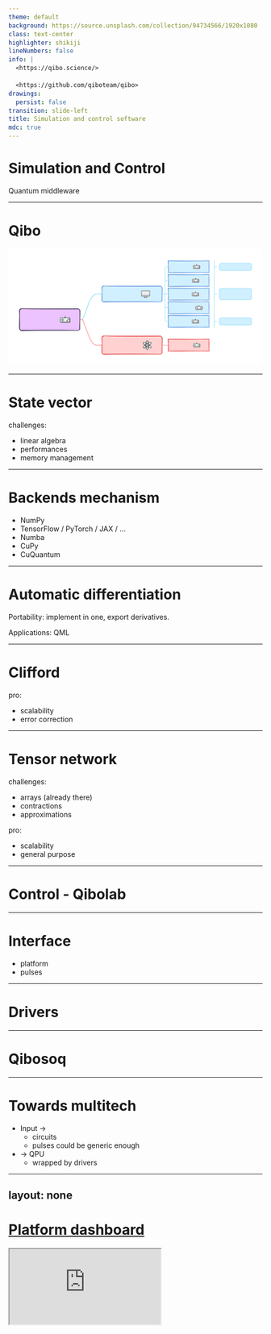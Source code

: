 ```yaml
---
theme: default
background: https://source.unsplash.com/collection/94734566/1920x1080
class: text-center
highlighter: shikiji
lineNumbers: false
info: |
  <https://qibo.science/>

  <https://github.com/qiboteam/qibo>
drawings:
  persist: false
transition: slide-left
title: Simulation and control software
mdc: true
---
```


# Simulation and Control

Quantum middleware

---

# Qibo

<img src="assets/backends.svg"/>

<!-- TODO: add Clifford and TN -->

---

# State vector

challenges:

- linear algebra
- performances
- memory management

---

# Backends mechanism

- NumPy
- TensorFlow / PyTorch / JAX / ...
- Numba
- CuPy
- CuQuantum

---

# Automatic differentiation

Portability: implement in one, export derivatives.

Applications: QML

---

# Clifford

pro:

- scalability
- error correction

---

# Tensor network

challenges:

- arrays (already there)
- contractions
- approximations

pro:

- scalability
- general purpose

---

# Control - Qibolab

---

# Interface

- platform
- pulses

---

# Drivers

---

# Qibosoq

---

# Towards multitech

- Input ->
  - circuits
  - pulses could be generic enough
- -> QPU
  - wrapped by drivers

---
layout: none
---

<div z="-2" absolute="~" h="full" w="full" flex="~ justify-center items-center">

# [Platform dashboard](http://login.qrccluster.com:10000/)

</div>

<iframe src="http://login.qrccluster.com:10000/" h="200%" w="200%" scale="50" translate="x--120 y--70"/>

---

# Qibocal

An owed mention

<div flex="~ justify-center" h="full">
  <img src="assets/qq_qibocal.svg" h="80%"/>
</div>


---
layout: none
---

<div z="-2" absolute="~" h="full" w="full" flex="~ justify-center items-center">

# [Qibocal reports](http://login.qrccluster.com:9000)

</div>

<iframe src="http://login.qrccluster.com:9000/" h="200%" w="200%" scale="50" translate="x--120 y--70"/>

---

# Thanks
